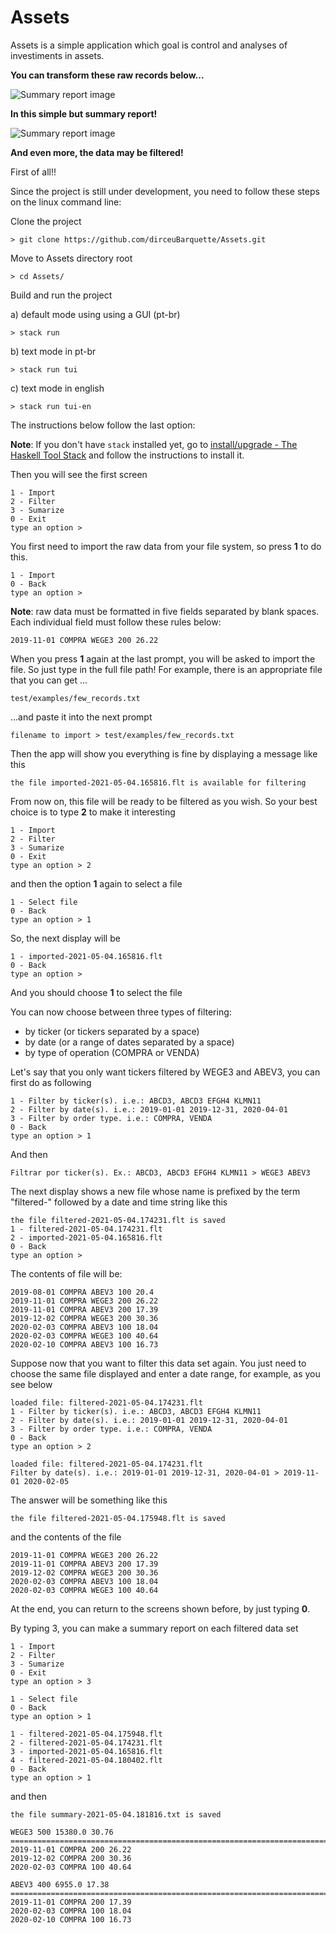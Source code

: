 # Assets

Assets is a simple application which goal is control and analyses of investiments in assets.

**You can transform these raw records below...**

<div style="display: flex;">
   <img src="./images/raw_data.png" alt="Summary report image" />
</div>

**In this simple but summary report!**

<div style="display: flex; height=300px">
   <img src="./images/summary_report.png" alt="Summary report image" />
</div>

**And even more, the data may be filtered!**

First of all!!

Since the project is still under development, you need to follow these steps on the linux command line:

Clone the project

```console
> git clone https://github.com/dirceuBarquette/Assets.git
``` 
Move to Assets directory root

```console
> cd Assets/
```

Build and run the project

a) default mode using using a GUI (pt-br)

```console
> stack run
```

b) text mode in pt-br

```console
> stack run tui
```

c) text mode in english

```console
> stack run tui-en
```

The instructions below follow the last option:

**Note**: If you don't have `stack` installed yet, go to [install/upgrade - The Haskell Tool Stack](https://docs.haskellstack.org/en/stable/install_and_upgrade/) and follow the instructions to install it.

Then you will see the first screen

```console
1 - Import
2 - Filter
3 - Sumarize
0 - Exit
type an option > 
```

You first need to import the raw data from your file system, so press **1** to do this.

```console
1 - Import
0 - Back
type an option >
```

**Note**: raw data must be formatted in five fields separated by blank spaces. Each individual field must follow these rules below:

```console
2019-11-01 COMPRA WEGE3 200 26.22
```

 When you press **1** again at the last prompt, you will be asked to import the file. So just type in the full file path! For example, there is an appropriate file that you can get ...

```console
test/examples/few_records.txt
```

...and paste it into the next prompt

```console
filename to import > test/examples/few_records.txt
```

Then the app will show you everything is fine by displaying a message like this

```console
the file imported-2021-05-04.165816.flt is available for filtering
```

From now on, this file will be ready to be filtered as you wish. So your best choice is to type **2** to make it interesting

```console
1 - Import
2 - Filter
3 - Sumarize
0 - Exit
type an option > 2
```
and then the option **1** again to select a file

```console
1 - Select file
0 - Back
type an option > 1
```
So, the next display will be

```console
1 - imported-2021-05-04.165816.flt
0 - Back
type an option >
```
And you should choose **1** to select the file

You can now choose between three types of filtering:

+ by ticker (or tickers separated by a space)
+ by date (or a range of dates separated by a space)
+ by type of operation (COMPRA or VENDA)

Let's say that you only want tickers filtered by WEGE3 and ABEV3, you can first do as
following

```console
1 - Filter by ticker(s). i.e.: ABCD3, ABCD3 EFGH4 KLMN11
2 - Filter by date(s). i.e.: 2019-01-01 2019-12-31, 2020-04-01
3 - Filter by order type. i.e.: COMPRA, VENDA
0 - Back
type an option > 1

```

And then

```console
Filtrar por ticker(s). Ex.: ABCD3, ABCD3 EFGH4 KLMN11 > WEGE3 ABEV3
```

The next display shows a new file whose name is prefixed by the term "filtered-" followed by a date and time string like this

```console
the file filtered-2021-05-04.174231.flt is saved
1 - filtered-2021-05-04.174231.flt
2 - imported-2021-05-04.165816.flt
0 - Back
type an option >
```

The contents of file will be:

```console
2019-08-01 COMPRA ABEV3 100 20.4
2019-11-01 COMPRA WEGE3 200 26.22
2019-11-01 COMPRA ABEV3 200 17.39
2019-12-02 COMPRA WEGE3 200 30.36
2020-02-03 COMPRA ABEV3 100 18.04
2020-02-03 COMPRA WEGE3 100 40.64
2020-02-10 COMPRA ABEV3 100 16.73
```

Suppose now that you want to filter this data set again. You just need to choose the same file displayed and enter a date range, for example, as you see below

```console
loaded file: filtered-2021-05-04.174231.flt
1 - Filter by ticker(s). i.e.: ABCD3, ABCD3 EFGH4 KLMN11
2 - Filter by date(s). i.e.: 2019-01-01 2019-12-31, 2020-04-01
3 - Filter by order type. i.e.: COMPRA, VENDA
0 - Back
type an option > 2
```

```console
loaded file: filtered-2021-05-04.174231.flt
Filter by date(s). i.e.: 2019-01-01 2019-12-31, 2020-04-01 > 2019-11-01 2020-02-05
```

The answer will be something like this

```console
the file filtered-2021-05-04.175948.flt is saved
```

and the contents of the file

```console
2019-11-01 COMPRA WEGE3 200 26.22
2019-11-01 COMPRA ABEV3 200 17.39
2019-12-02 COMPRA WEGE3 200 30.36
2020-02-03 COMPRA ABEV3 100 18.04
2020-02-03 COMPRA WEGE3 100 40.64
```

At the end, you can return to the screens shown before, by just typing **0**.

By typing 3, you can make a summary report on each filtered data set

```console
1 - Import
2 - Filter
3 - Sumarize
0 - Exit
type an option > 3
```

```console
1 - Select file
0 - Back
type an option > 1
```

```console
1 - filtered-2021-05-04.175948.flt
2 - filtered-2021-05-04.174231.flt
3 - imported-2021-05-04.165816.flt
4 - filtered-2021-05-04.180402.flt
0 - Back
type an option > 1
```

and then

```console
the file summary-2021-05-04.181816.txt is saved
```

```console
WEGE3 500 15380.0 30.76
================================================================================
2019-11-01 COMPRA 200 26.22
2019-12-02 COMPRA 200 30.36
2020-02-03 COMPRA 100 40.64

ABEV3 400 6955.0 17.38
================================================================================
2019-11-01 COMPRA 200 17.39
2020-02-03 COMPRA 100 18.04
2020-02-10 COMPRA 100 16.73

```
